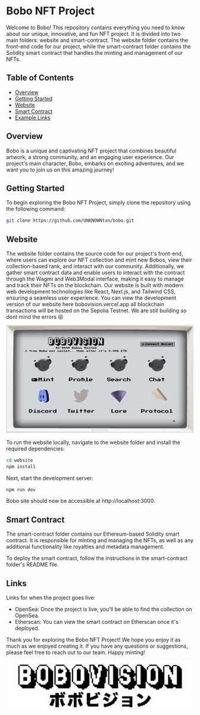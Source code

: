 # Bobo NFT Project

Welcome to Bobo! This repository contains everything you need to know about our unique, innovative, and fun NFT project. It is divided into two main folders: website and smart-contract. The website folder contains the front-end code for our project, while the smart-contract folder contains the Solidity smart contract that handles the minting and management of our NFTs.

## Table of Contents

- [Overview](#overview)
- [Getting Started](#getting-started)
- [Website](#website)
- [Smart Contract](#smart-contract)
- [Example Links](#example-links)

## Overview

Bobo is a unique and captivating NFT project that combines beautiful artwork, a strong community, and an engaging user experience. Our project's main character, Bobo, embarks on exciting adventures, and we want you to join us on this amazing journey!

## Getting Started

To begin exploring the Bobo NFT Project, simply clone the repository using the following command:

```bash
git clone https://github.com/UNKNOWNtxn/bobo.git
```

## Website

The website folder contains the source code for our project's front-end, where users can explore our NFT collection and mint new Bobos, view their collection-based rank, and interact with our community. Additionally, we gather smart contract data and enable users to interact with the contract through the Wagmi and Web3Modal interface, making it easy to manage and track their NFTs on the blockchain. Our website is built with modern web development technologies like React, Next.js, and Tailwind CSS, ensuring a seamless user experience. You can view the development version of our website here bobovision.vercel.app all blockchain transactions will be hosted on the Sepolia Testnet. We are still building so dont mind the errors 😝

![WebsiteDemo](website/screenshots/websitedemo.png)

To run the website locally, navigate to the website folder and install the required dependencies:
```bash
cd website
npm install
```
Next, start the development server:
```bash
npm run dev
```
Bobo site should now be accessible at http://localhost:3000.

## Smart Contract

The smart-contract folder contains our Ethereum-based Solidity smart contract. It is responsible for minting and managing the NFTs, as well as any additional functionality like royalties and metadata management.

To deploy the smart contract, follow the instructions in the smart-contract folder's README file.

## Links

Links for when the project goes live:

- OpenSea: Once the project is live, you'll be able to find the collection on OpenSea. 
- Etherscan: You can view the smart contract on Etherscan once it's deployed. 

Thank you for exploring the Bobo NFT Project! We hope you enjoy it as much as we enjoyed creating it. If you have any questions or suggestions, please feel free to reach out to our team. Happy minting! 

![BoboVision](website/public/assets/png_gif/BoboVision_V2.png)
